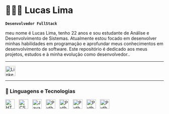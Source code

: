 # 👩🏻‍💻 Lucas Lima

**`Desenvolvedor FullStack`**

 meu nome é Lucas Lima, tenho 22 anos e sou estudante de Análise e Desenvolvimento de
 Sistemas.
Atualmente estou focado em desenvolver minhas habilidades em programação e aprofundar meus conhecimentos em desenvolvimento de software.
Este repositório é dedicado aos meus projetos, estudos e à minha evolução como desenvolvedor..


  ---

<p align="">
   <a href="www.linkedin.com/in/lucaslimaa15"><img width="32px" alt="LinkedIn" title="LinkedIn" src="https://i.imgur.com/yRpa1dQ.png"/></a>
  
 ---

  ###  🤖 Linguagens e Tecnologias

  <img 
    align="left" 
    alt="HTML"
    title="HTML" 
    width="30px" 
    style="padding-right: 10px;" 
    src="https://cdn.jsdelivr.net/gh/devicons/devicon@latest/icons/html5/html5-original.svg" 
/>
<img 
    align="left" 
    alt="CSS" 
    title="CSS"
    width="30px" 
    style="padding-right: 10px;" 
    src="https://cdn.jsdelivr.net/gh/devicons/devicon@latest/icons/css3/css3-original.svg" 
/>
<img 
    align="left" 
    alt="JavaScript" 
    title="JavaScript"
    width="30px" 
    style="padding-right: 10px;" 
    src="https://cdn.jsdelivr.net/gh/devicons/devicon@latest/icons/javascript/javascript-original.svg" 
/>

 
<img 
  align="left" 
    alt="Python" 
    title="Python"
    width="30px" 
    style="padding-right: 10px;"
src="https://cdn.jsdelivr.net/gh/devicons/devicon@latest/icons/python/python-original.svg" />


<img 
 align="left" 
    alt="Python" 
    title="Python"
    width="30px" 
    style="padding-right: 10px;"
src="https://cdn.jsdelivr.net/gh/devicons/devicon@latest/icons/django/django-plain.svg" />
          


  <img 
  align="left" 
    alt="Python" 
    title="Python"
    width="30px" 
    style="padding-right: 10px;"
  src="https://cdn.jsdelivr.net/gh/devicons/devicon@latest/icons/flask/flask-original.svg" />



<img
  align="left" 
    alt="Python" 
    title="Python"
    width="30px" 
    style="padding-right: 10px;"
 src="https://cdn.jsdelivr.net/gh/devicons/devicon@latest/icons/mysql/mysql-original.svg" />
      
  <img
   align="left" 
    alt="Python" 
    title="Python"
    width="30px" 
    style="padding-right: 10px;"
   src="https://cdn.jsdelivr.net/gh/devicons/devicon@latest/icons/react/react-original.svg" />



                    
          
 


